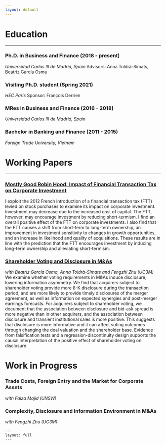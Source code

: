 ```yaml
---
layout: default
---
```


# Education
-------------------------

### Ph.D. in Business and Finance (2018 - present)
*Universidad Carlos III de Madrid, Spain*
Advisors:  Anna Toldrà-Simats, Beatriz García Osma

### Visiting Ph.D. student (Spring 2021)
*HEC Paris*
Sponsor: François Derrien

### MRes in Business and Finance (2016 - 2018)
*Universidad Carlos III de Madrid, Spain*

### Bachelor in Banking and Finance (2011 - 2015)
*Foreign Trade University, Vietnam*

# Working Papers
-------------------------

### [Mostly Good Robin Hood: Impact of Financial Transaction Tax on Corporate Investment](https://drive.google.com/file/d/1xCWChu_hDHoXa-PXiYGFtnhjTuFlNbVD/view?usp=sharing)
I exploit the 2012 French introduction of a financial transaction tax (FTT) levied on stock purchases to examine its impact on corporate investment. Investment may decrease due to the increased cost of capital. The FTT, however, may encourage investment by reducing short-termism. I find an overall positive effect of the FTT on corporate investments. I also find that the FTT causes a shift from short-term to long-term ownership, an improvement in investment sensitivity to changes in growth opportunities, and an increase in likelihood and quality of acquisitions. These results are in line with the prediction that the FTT encourages investment by inducing long-term ownership and alleviating short-termism.

### [Shareholder Voting and Disclosure in M\&As](https://drive.google.com/file/d/1HkA2R1nfJ4ziebEW27PHxGMI1-jTiXhI/view?usp=sharing)
*with Beatriz García Osma, Anna Toldrà-Simats and Fengzhi Zhu (UC3M)*
We examine whether voting requirements in M\&As induce disclosure, lowering information asymmetry. We find that acquirers subject to shareholder voting provide more 8-K disclosure during the transaction period, and are more likely to provide timely disclosures of the merger agreement, as well as information on expected synergies and post-merger earnings forecasts. For acquirers subject to shareholder voting, we document that the association between disclosure and bid-ask spread is more negative than in other acquirers, and the association between disclosure and transient institutional sales is more positive. This suggests that disclosure is more informative and it can affect voting outcomes through changing the deal valuation and the shareholder base. Evidence from falsification tests and a regression-discontinuity design supports the causal interpretation of the positive effect of shareholder voting on disclosure.

# Work in Progress

### Trade Costs, Foreign Entry and the Market for Corporate Assets
*with Faiza Majid (UNSW)*

### Complexity, Disclosure and Information Environment in M\&As
*with Fengzhi Zhu (UC3M)*

```
---
layout: full
---
```

